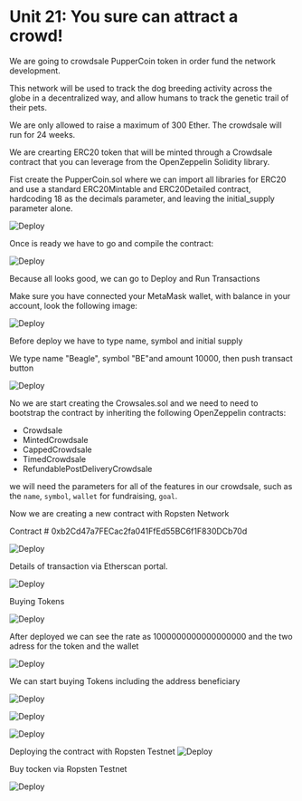 # Unit 21: You sure can attract a crowd!

We are going to crowdsale PupperCoin token in order fund the network development.

This network will be used to track the dog breeding activity across the globe in a decentralized way, and allow humans to track the genetic trail of their pets. 

We are only allowed to raise a maximum of 300 Ether. The crowdsale will run for 24 weeks.

We are crearting ERC20 token that will be minted through a Crowdsale contract that you can leverage from the OpenZeppelin Solidity library.

Fist create the PupperCoin.sol where we can import all libraries for ERC20
and use a standard ERC20Mintable and ERC20Detailed contract, hardcoding 18 as the decimals parameter, and leaving the initial_supply parameter alone.

![Deploy](/Images/PupperCoin.png)

Once is ready we have to go and compile the contract:


![Deploy](/Images/Compile_coin.png)

Because all looks good, we can go to Deploy and Run Transactions

Make sure you have connected your MetaMask wallet, with balance in your account, look the following image: 

![Deploy](/Images/Deploy_Coin.png) 

Before deploy we have to type name, symbol and initial supply

We type name "Beagle", symbol "BE"and amount 10000, then push transact button

![Deploy](/Images/transact_Coin.png)

No we are start creating the Crowsales.sol and we need to need to bootstrap the contract by inheriting the following OpenZeppelin contracts:

- Crowdsale
- MintedCrowdsale
- CappedCrowdsale
- TimedCrowdsale
- RefundablePostDeliveryCrowdsale

we will need the parameters for all of the features in our crowdsale, such as the `name`, `symbol`, `wallet` for fundraising, `goal`.

Now we are creating a new contract with Ropsten Network

Contract # 0xb2Cd47a7FECac2fa041FfEd55BC6f1F830DCb70d

![Deploy](/Images/newcontract.png)

Details of transaction via Etherscan portal.

![Deploy](/Images/tx_details.png)

Buying Tokens

![Deploy](/Images/buying_tokens.png)

After deployed we can see the rate as 1000000000000000000 and the two adress for the token and the wallet

![Deploy](/Images/transact_rate.png)

We can start buying Tokens including the address beneficiary 

![Deploy](/Images/new_contract.png)

![Deploy](/Images/token_address.png)

![Deploy](/Images/crowdsale_contract_select.png)

Deploying the contract with Ropsten Testnet 
![Deploy](/Images/Contract_Ropsten.png)

Buy tocken via Ropsten Testnet


![Deploy](/Images/buyToken.png)

